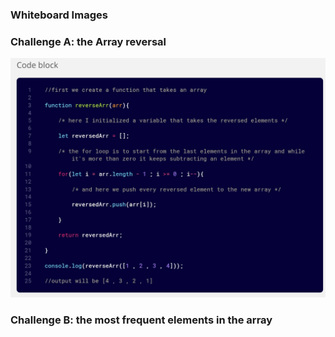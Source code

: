 ### Whiteboard Images

### Challenge A: the Array reversal

![Array revesal whiteboard](reverseArray.jpg)


### Challenge B: the most frequent elements in the array 


